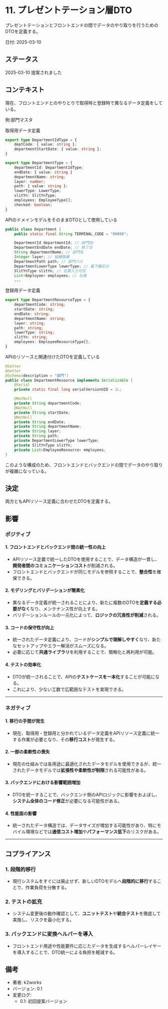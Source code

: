 # 11. プレゼントテーション層DTO

プレゼントテーションとフロントエンドの間でデータのやり取りを行うためのDTOを定義する。

日付: 2025-03-10

## ステータス

2025-03-10 提案されました

## コンテキスト

現在、フロントエンドとのやりとりで取得時と登録時で異なるデータ定義をしている。

例:部門マスタ

取得用データ定義

```typescript
export type DepartmentIdType = {
    deptCode: { value: string };
    departmentStartDate: { value: string };
}

export type DepartmentType = {
    departmentId: DepartmentIdType;
    endDate: { value: string }
    departmentName: string;
    layer: number;
    path: { value: string };
    lowerType: LowerType;
    slitYn: SlitYnType;
    employees: EmployeeType[];
    checked: boolean;
}
```

APIのドメインモデルをそのままDTOとして使用している

```java
public class Department {
    public static final String TERMINAL_CODE = "99999";

    DepartmentId departmentId; // 部門ID
    DepartmentEndDate endDate; // 終了日
    String departmentName; // 部門名
    Integer layer; // 組織階層
    DepartmentPath path; // 部門パス
    DepartmentLowerType lowerType; // 最下層区分
    SlitYnType slitYn; // 伝票入力可否
    List<Employee> employees; // 社員
    ...
```

登録用データ定義

```typescript
export type DepartmentResourceType = {
    departmentCode: string;
    startDate: string;
    endDate: string;
    departmentName: string;
    layer: string;
    path: string;
    lowerType: string;
    slitYn: string;
    employees: EmployeeResourceType[];
}
```

APIのリソースと関連付けたDTOを定義している

```java
@Setter
@Getter
@Schema(description = "部門")
public class DepartmentResource implements Serializable {
    @Serial
    private static final long serialVersionUID = 1L;

    @NotNull
    private String departmentCode;
    @NotNull
    private String startDate;
    @NotNull
    private String endDate;
    private String departmentName;
    private String layer;
    private String path;
    private DepartmentLowerType lowerType;
    private SlitYnType slitYn;
    private List<EmployeeResource> employees;
}
```

このような構成のため、フロントエンドとバックエンドの間でデータのやり取りが複雑になっている。

## 決定

両方ともAPIリソース定義に合わせたDTOを定義する。

## 影響

### ポジティブ

#### 1. フロントエンドとバックエンド間の統一性の向上
- APIリソース定義で統一したDTOを使用することで、データ構造が一貫し、**開発者間のコミュニケーションコスト**が削減される。
- フロントエンドとバックエンドが同じモデルを参照することで、**整合性**を確保できる。

#### 2. モデリングとバリデーションが簡素化
- 異なるデータ定義が統一されることにより、新たに複数のDTOを**定義する必要がなく**なり、メンテナンス性が向上する。
- バリデーションルールの一元化によって、**ロジックの冗長性が削減**される。

#### 3. コードの保守性が向上
- 統一されたデータ定義により、コードが**シンプルで理解しやすく**なり、新たなセットアップやエラー解消がスムーズになる。
- 必要に応じて**共通ライブラリ**を利用することで、簡略化と再利用が可能。

#### 4. テストの効率化
- DTOが統一されることで、APIの**テストケースを一本化**することが可能になる。
- これにより、少ない工数で広範囲なテストを実現できる。

---

### ネガティブ

#### 1. 移行の手間が発生
- 現在、取得用・登録用と分かれているデータ定義をAPIリソース定義に統一する作業が必要となり、その**移行コスト**が発生する。

#### 2. 一部の柔軟性の喪失
- 現在の仕組みでは各用途に最適化されたデータモデルを使用できるが、統一されたデータモデルでは**拡張性や柔軟性が制限**される可能性がある。

#### 3. バックエンドにおける影響範囲増加
- DTOを統一することで、バックエンド側のAPIロジックに影響をおよぼし、**システム全体のコード修正**が必要になる可能性がある。

#### 4. 性能面の影響
- 統一されたデータ構造では、データサイズが増加する可能性があり、特にモバイル環境などでは**通信コスト増加**や**パフォーマンス低下**のリスクがある。

---

## コプライアンス

### 1. 段階的移行
- 現行システムをすぐには廃止せず、新しいDTOモデルへ**段階的に移行**することで、作業負荷を分散する。

### 2. テストの拡充
- システム変更後の動作確認として、**ユニットテスト**や**統合テスト**を徹底して実施し、リスクを最小化する。

### 3. バックエンドに変換ヘルパーを導入
- フロントエンド用途や性能要件に応じたデータを生成するヘルパーレイヤーを導入することで、DTO統一による負担を軽減する。

## 備考

- 著者: k2works
- バージョン: 0.1
- 変更ログ:
    - 0.1: 初回提案バージョン
